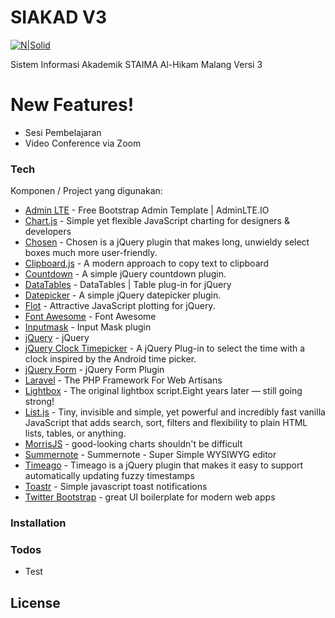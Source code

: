 # SIAKAD V3

[![N|Solid](https://i.ibb.co/2SLFrGW/head.png)](https://nodesource.com/products/nsolid)

Sistem Informasi Akademik STAIMA Al-Hikam Malang Versi 3

# New Features!

  - Sesi Pembelajaran
  - Video Conference via Zoom

### Tech

Komponen / Project yang digunakan:
* [Admin LTE](https://adminlte.io) - Free Bootstrap Admin Template | AdminLTE.IO
* [Chart.js](chartjs.org) - Simple yet flexible JavaScript charting for designers & developers
* [Chosen] - Chosen is a jQuery plugin that makes long, unwieldy select boxes much more user-friendly.
* [Clipboard.js](https://clipboardjs.com/) - A modern approach to copy text to clipboard
* [Countdown](https://fengyuanchen.github.io/countdown) - A simple jQuery countdown plugin.
* [DataTables] - DataTables | Table plug-in for jQuery
* [Datepicker](https://fengyuanchen.github.io/datepicker) - A simple jQuery datepicker plugin.
* [Flot](https://www.flotcharts.org/) - Attractive JavaScript plotting for jQuery.
* [Font Awesome](https://fontawesome.com) - Font Awesome
* [Inputmask](https://github.com/RobinHerbots/Inputmask) - Input Mask plugin 
* [jQuery] - jQuery
* [jQuery Clock Timepicker](https://github.com/loebi-ch/jquery-clock-timepicker) - A jQuery Plug-in to select the time with a clock inspired by the Android time picker.
* [jQuery Form](https://github.com/jquery-form/form) - jQuery Form Plugin
* [Laravel](https://laravel.com) - The PHP Framework For Web Artisans
* [Lightbox](http://lokeshdhakar.com/projects/lightbox2/) - The original lightbox script.Eight years later — still going strong!
* [List.js](listjs.com) - Tiny, invisible and simple, yet powerful and incredibly fast vanilla JavaScript that adds search, sort, filters and flexibility to plain HTML lists, tables, or anything.
* [MorrisJS](https://morrisjs.github.io/morris.js/) - good-looking charts shouldn't be difficult
* [Summernote](summernote.org) - Summernote - Super Simple WYSIWYG editor
* [Timeago](http://timeago.yarp.com/) - Timeago is a jQuery plugin that makes it easy to support automatically updating fuzzy timestamps
* [Toastr](http://www.toastrjs.com) - Simple javascript toast notifications 
* [Twitter Bootstrap] - great UI boilerplate for modern web apps

### Installation

### Todos

 - Test

License
----





[//]: # (These are reference links used in the body of this note and get stripped out when the markdown processor does its job. There is no need to format nicely because it shouldn't be seen. Thanks SO - http://stackoverflow.com/questions/4823468/store-comments-in-markdown-syntax)


   [Twitter Bootstrap]: <http://twitter.github.com/bootstrap/>
   [jQuery]: <http://jquery.com>
   [DataTables]: <https://datatables.net>
   [Chosen]: <https://harvesthq.github.io/chosen/>

